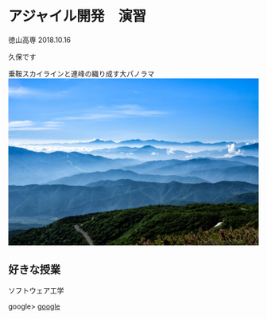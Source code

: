 # アジャイル開発　演習
  徳山高専  2018.10.16
  
久保です

乗鞍スカイラインと連峰の織り成す大パノラマ
![](Mountain.jpg)

## 好きな授業
  ソフトウェア工学

google>
[google](https://www.google.com/)
